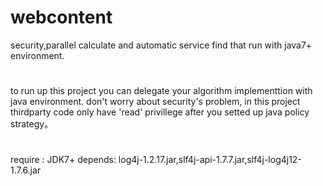 # webcontent
security,parallel calculate and automatic service find that run with java7+ environment.
#
to run up this project you can delegate your algorithm implementtion with java environment.
don't worry about security's problem, in this project thirdparty code only have 'read' privillege 
after you setted up java policy strategy。
#

require : JDK7+
depends: 
log4j-1.2.17.jar,slf4j-api-1.7.7.jar,slf4j-log4j12-1.7.6.jar
